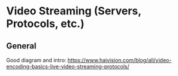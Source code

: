 # Video Streaming (Servers, Protocols, etc.)

## General

Good diagram and intro: https://www.haivision.com/blog/all/video-encoding-basics-live-video-streaming-protocols/ 


